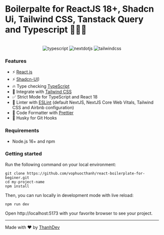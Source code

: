 # Boilerpalte for ReactJS 18+, Shadcn Ui, Tailwind CSS, Tanstack Query and Typescript 🚀🐼🤖

  <br />

  <div align="center">
    <img src="https://img.shields.io/badge/-TypeScript-black?style=for-the-badge&logoColor=white&logo=typescript&color=3178C6" alt="typescript" />
    <img src="https://img.shields.io/badge/-ReactJs-61DAFB?logo=react&logoColor=white&style=for-the-badge" alt="nextdotjs" />
    <img src="https://img.shields.io/badge/-Tailwind_CSS-black?style=for-the-badge&logoColor=white&logo=tailwindcss&color=06B6D4" alt="tailwindcss" />
  </div>

</div>

### Features

- ⚡ [React.js](https://react.dev/)
- ⚡ [Shadcn-UI](https://ui.shadcn.com/))
- 🔥 Type checking [TypeScript](https://www.typescriptlang.org)
- 💎 Integrate with [Tailwind CSS](https://tailwindcss.com)
- ✅ Strict Mode for TypeScript and React 18
- 📏 Linter with [ESLint](https://eslint.org) (default NextJS, NextJS Core Web Vitals, Tailwind CSS and Airbnb configuration)
- 💖 Code Formatter with [Prettier](https://prettier.io)
- 🦊 Husky for Git Hooks

### Requirements

- Node.js 16+ and npm

### Getting started

Run the following command on your local environment:

```shell
git clone https://github.com/vophuocthanh/react-boilerplate-for-beginer.git
cd my-project-name
npm install
```

Then, you can run locally in development mode with live reload:

```shell
npm run dev
```

Open http://localhost:5173 with your favorite browser to see your project.

---

Made with ♥ by [ThanhDev](https://www.facebook.com/thanh.vophuoc.50)
